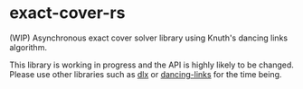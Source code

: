 # exact-cover-rs

(WIP) Asynchronous exact cover solver library using Knuth's dancing links algorithm.

This library is working in progress and the API is highly likely to be changed. Please use other libraries such as [dlx](https://crates.io/crates/dlx) or [dancing-links](https://crates.io/crates/dancing-links) for the time being.
